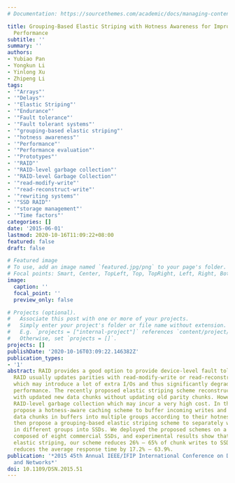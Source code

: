```yaml
---
# Documentation: https://sourcethemes.com/academic/docs/managing-content/

title: Grouping-Based Elastic Striping with Hotness Awareness for Improving SSD RAID
  Performance
subtitle: ''
summary: ''
authors:
- Yubiao Pan
- Yongkun Li
- Yinlong Xu
- Zhipeng Li
tags:
- '"Arrays"'
- '"Delays"'
- '"Elastic Striping"'
- '"Endurance"'
- '"Fault tolerance"'
- '"Fault tolerant systems"'
- '"grouping-based elastic striping"'
- '"hotness awareness"'
- '"Performance"'
- '"Performance evaluation"'
- '"Prototypes"'
- '"RAID"'
- '"RAID-level garbage collection"'
- '"RAID-level Garbage Collection"'
- '"read-modify-write"'
- '"read-reconstruct-write"'
- '"rewriting systems"'
- '"SSD RAID"'
- '"storage management"'
- '"Time factors"'
categories: []
date: '2015-06-01'
lastmod: 2020-10-16T11:09:22+08:00
featured: false
draft: false

# Featured image
# To use, add an image named `featured.jpg/png` to your page's folder.
# Focal points: Smart, Center, TopLeft, Top, TopRight, Left, Right, BottomLeft, Bottom, BottomRight.
image:
  caption: ''
  focal_point: ''
  preview_only: false

# Projects (optional).
#   Associate this post with one or more of your projects.
#   Simply enter your project's folder or file name without extension.
#   E.g. `projects = ["internal-project"]` references `content/project/deep-learning/index.md`.
#   Otherwise, set `projects = []`.
projects: []
publishDate: '2020-10-16T03:09:22.146382Z'
publication_types:
- '1'
abstract: RAID provides a good option to provide device-level fault tolerance. Conventional
  RAID usually updates parities with read-modify-write or read-reconstruct-write,
  which may introduce a lot of extra I/Os and thus significantly degrade SSD RAID
  performance. The recently proposed elastic striping scheme reconstructs new stripes
  with updated new data chunks without updating old parity chunks. However, it necessitates
  RAID-level garbage collection which may incur a very high cost. In this paper, we
  propose a hotness-aware caching scheme to buffer incoming writes and categorize
  data chunks in buffers into multiple groups according to their hotness values. We
  then propose a grouping-based elastic striping scheme to separately write data chunks
  in different groups into SSDs. We deployed the proposed schemes on a RAID-5 array
  composed of eight commercial SSDs, and experimental results show that compared to
  elastic striping, our scheme reduces 26% – 65% of chunk writes to SSDs, and also
  reduces the average response time by 17.2% – 63.9%.
publication: '*2015 45th Annual IEEE/IFIP International Conference on Dependable Systems
  and Networks*'
doi: 10.1109/DSN.2015.51
---
```

